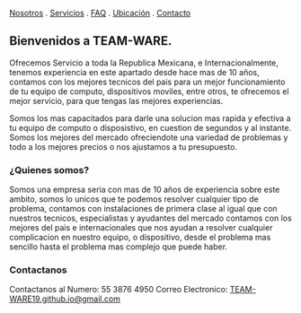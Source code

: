 [Nosotros](./nosotros.md) . [Servicios](./servicios.md) . [FAQ](FAQ.md) . [Ubicación](ubicacion.md) . [Contacto](./contacto.md)
## Bienvenidos a TEAM-WARE.

Ofrecemos Servicio a toda la Republica Mexicana, e Internacionalmente, tenemos experiencia en este apartado desde hace mas de 10 años, contamos con los mejores tecnicos del pais para un mejor funcionamiento de tu equipo de computo, dispositivos moviles, entre otros, te ofrecemos el mejor servicio, para que tengas las mejores experiencias.

Somos los mas capacitados para darle una solucion mas rapida y efectiva a tu equipo de computo  o disposistivo, en cuestion de segundos y al instante. Somos los mejores del mercado ofreciendote una variedad de problemas y todo a los mejores precios o nos ajustamos a tu presupuesto.



### ¿Quienes somos? ###

Somos una empresa seria con mas de 10 años de experiencia sobre este ambito, somos lo unicos que te podemos resolver cualquier tipo de problema, contamos con instalaciones de primera clase al igual que con nuestros tecnicos,  especialistas y ayudantes del mercado contamos con los mejores del pais e internacionales que nos ayudan a resolver cualquier complicacion en nuestro equipo, o dispositivo, desde el problema mas sencillo hasta el problema mas complejo que puede haber.

### Contactanos

Contactanos al Numero: 55 3876 4950
Correo Electronico: TEAM-WARE19.github.io@gmail.com
